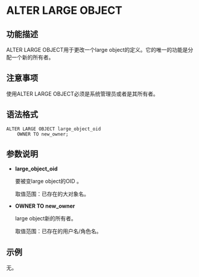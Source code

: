 # ALTER LARGE OBJECT<a name="ZH-CN_TOPIC_0242370528"></a>

## 功能描述<a name="zh-cn_topic_0237122064_zh-cn_topic_0059778505_sbaf83721f63f42a9ba63625707e18b5c"></a>

ALTER LARGE OBJECT用于更改一个large object的定义。它的唯一的功能是分配一个新的所有者。

## 注意事项<a name="zh-cn_topic_0237122064_zh-cn_topic_0059778505_saab423042807475180e48512143509e9"></a>

使用ALTER LARGE OBJECT必须是系统管理员或者是其所有者。

## 语法格式<a name="zh-cn_topic_0237122064_zh-cn_topic_0059778505_sc544d982cf6142e9bdb66283e857ce80"></a>

```
ALTER LARGE OBJECT large_object_oid 
    OWNER TO new_owner;
```

## 参数说明<a name="zh-cn_topic_0237122064_zh-cn_topic_0059778505_s02711c36b6fc4b46a8757c4e3495899b"></a>

-   **large\_object\_oid**

    要被变large object的OID 。

    取值范围：已存在的大对象名。

-   **OWNER TO new\_owner**

    large object新的所有者。

    取值范围：已存在的用户名/角色名。


## 示例<a name="zh-cn_topic_0237122064_zh-cn_topic_0059778505_s6e23110aff5940ea87da3c0f9569f987"></a>

无。


